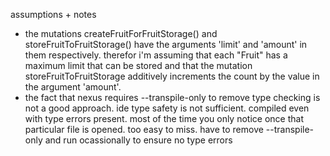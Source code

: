 assumptions + notes

* the mutations createFruitForFruitStorage() and storeFruitToFruitStorage() have the arguments 'limit' and 'amount' in them respectively. therefor i'm assuming that each "Fruit" has a maximum limit that can be stored and that the mutation storeFruitToFruitStorage additively increments the count by the value in the argument 'amount'.
* the fact that nexus requires --transpile-only to remove type checking is not a good approach. ide type safety is not sufficient. compiled even with type errors present. most of the time you only notice once that particular file is opened. too easy to miss. have to remove --transpile-only and run ocassionally to ensure no type errors